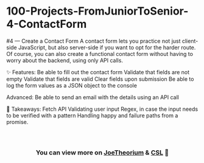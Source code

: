 # 100-Projects-FromJuniorToSenior-4-ContactForm
#4 — Create a Contact Form
A contact form lets you practice not just client-side JavaScript, but also server-side if you want to opt for the harder route. Of course, you can also create a functional contact form without having to worry about the backend, using only API calls.

✨ Features:
Be able to fill out the contact form
Validate that fields are not empty
Validate that fields are valid
Clear fields upon submission
Be able to log the form values as a JSON object to the console

Advanced:
Be able to send an email with the details using an API call

🧠 Takeaways:
Fetch API
Validating user input
Regex, in case the input needs to be verified with a pattern
Handling happy and failure paths from a promise.
<h1 align="center">
    <img src="" alt="" />
</h1>
<h3 align="center">You can view more on <strong><a href="https://github.com/JoeTheorium">JoeTheorium</a> & <a href="https://github.com/CarlosSebastianLorenzo"> CSL</a></strong> 💌</h3>
